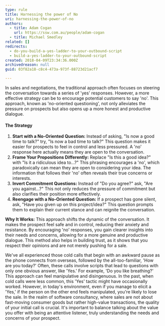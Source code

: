 ```yaml
---
type: rule
title: Harnessing the power of No
uri: harnessing-the-power-of-no
authors:
  - title: Adam Cogan
    url: https://ssw.com.au/people/adam-cogan
  - title: Michael Smedley
related: []
redirects:
  - do-you-build-a-yes-ladder-to-your-outbound-script
  - build-a-yes-ladder-to-your-outbound-script
created: 2018-04-09T23:34:36.000Z
archivedreason: null
guid: 03f82a18-c8c4-473a-973f-88723d21acf7

---
```


In sales and negotiations, the traditional approach often focuses on steering the conversation towards a series of 'yes' responses. However, a more effective strategy can be to encourage potential customers to say 'no'. This approach, known as 'no-oriented questioning', not only alleviates the pressure on prospects but also opens up a more honest and productive dialogue.

<!--endintro-->

#### The Strategy

1. **Start with a No-Oriented Question:** Instead of asking, "Is now a good time to talk?" try, "Is now a bad time to talk?" This question makes it easier for prospects to feel in control and less pressured. A 'no' response here actually means they are open to the conversation.
2. **Frame Your Propositions Differently:** Replace "Is this a good idea?" with "Is it a ridiculous idea to...?" This phrasing encourages a 'no', which paradoxically can mean they are open to considering your idea. The information that follows their 'no' often reveals their true concerns or interests.
3. **Invert Commitment Questions:** Instead of "Do you agree?" ask, "Are you against...?" This not only reduces the pressure of commitment but also clarifies their position more effectively.
4. **Reengage with a No-Oriented Question:** If a prospect has gone silent, ask, "Have you given up on this project/idea?" This question prompts them to explain their current stance and can reignite the conversation.

**Why It Works:** This approach shifts the dynamic of the conversation. It makes the prospect feel safe and in control, reducing their anxiety and resistance. By encouraging 'no' responses, you gain clearer insights into their needs and concerns, allowing for a more genuine and productive dialogue. This method also helps in building trust, as it shows that you respect their opinions and are not merely pushing for a sale.

We've all experienced those cold calls that begin with an awkward pause as the phone connects from overseas, followed by the all-too-familiar, 'How are you today?' Often, these calls involve scripts that lead to questions with only one obvious answer, like 'Yes.' For example, 'Do you like breathing?' This approach can feel manipulative and disingenuous. In the past, when cold calls were less common, this 'Yes' tactic might have occasionally worked. However, in today's environment, even if you manage to elicit a 'Yes,' if the person on the other end feels manipulated, you're likely to lose the sale. In the realm of software consultancy, where sales are not about fast-moving consumer goods but rather high-value transactions, the quality of your initial call is crucial. It's important to balance talking about the value you offer with being an attentive listener, truly understanding the needs and concerns of your prospect.

